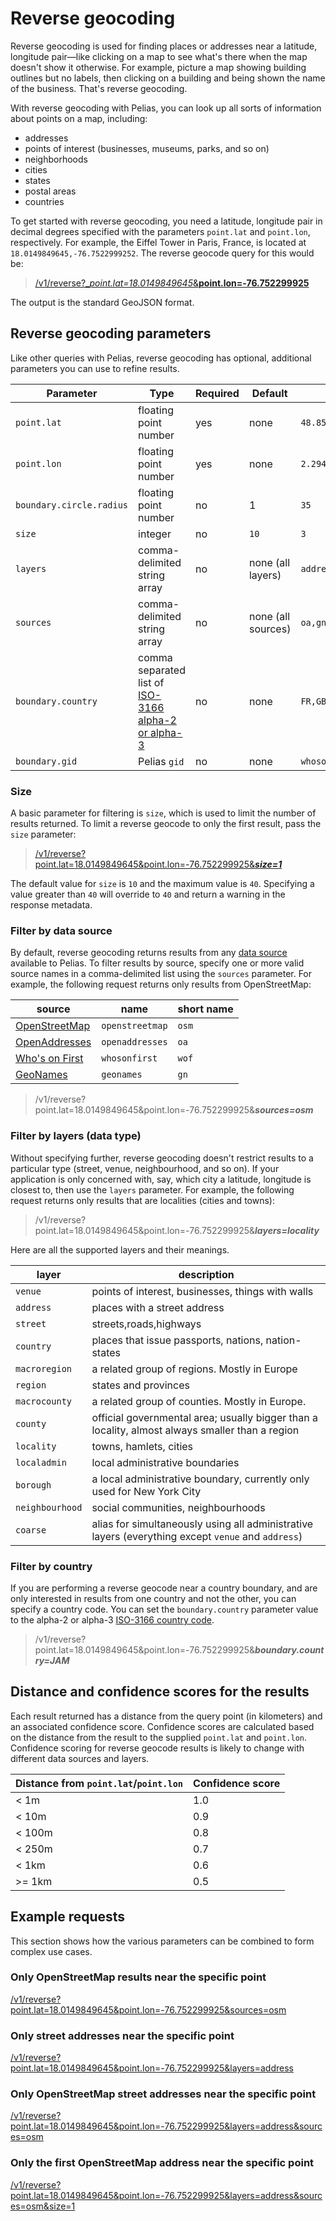 # Reverse geocoding

Reverse geocoding is used for finding places or addresses near a latitude, longitude pair&mdash;like clicking on a map to see what's there when the map doesn't show it otherwise. For example, picture a map showing building outlines but no labels, then clicking on a building and being shown the name of the business. That's reverse geocoding.

With reverse geocoding with Pelias, you can look up all sorts of information about points on a map, including:

* addresses
* points of interest (businesses, museums, parks, and so on)
* neighborhoods
* cities
* states
* postal areas
* countries

To get started with reverse geocoding, you need a latitude, longitude pair in decimal degrees specified with the parameters `point.lat` and `point.lon`, respectively.  For example, the Eiffel Tower in Paris, France, is located at `18.0149849645,-76.7522999252`. The reverse geocode query for this would be:

>[/v1/reverse?__point.lat=18.0149849645_&__point.lon=-76.752299925__](https://api-pelias.piensa.co/v1/reverse?point.lat=18.0149849645&point.lon=-76.752299925)

The output is the standard GeoJSON format.

## Reverse geocoding parameters

Like other queries with Pelias, reverse geocoding has optional, additional parameters you can use to refine results.

Parameter | Type | Required | Default | Example
--- | --- | --- | --- | ---
`point.lat` | floating point number | yes | none | `48.858268`
`point.lon` | floating point number | yes | none | `2.294471`
`boundary.circle.radius` | floating point number | no | 1 | `35`
`size` | integer | no | `10` | `3`
`layers` | comma-delimited string array | no | none (all layers) | `address,locality`
`sources` | comma-delimited string array | no | none (all sources) | `oa,gn`
`boundary.country` | comma separated list of <a href="https://en.wikipedia.org/wiki/ISO_3166-1" target="\_blank">ISO-3166 alpha-2 or alpha-3</a> | no | none | `FR,GBR`
`boundary.gid` | Pelias `gid` | no | none | `whosonfirst:locality:101748355`

### Size

A basic parameter for filtering is `size`, which is used to limit the number of results returned. To limit a reverse geocode to only the first result, pass the `size` parameter:


>[/v1/reverse?point.lat=18.0149849645&point.lon=-76.752299925&___size=1___](https://api-pelias.piensa.co/v1/reverse?point.lat=18.0149849645&point.lon=-76.752299925&size=1)

The default value for `size` is `10` and the maximum value is `40`. Specifying a value greater than `40` will override to `40` and return a warning in the response metadata.

### Filter by data source

By default, reverse geocoding returns results from any [data source](data-sources.md) available to Pelias. To filter results by source, specify one or more valid source names in a comma-delimited list using the `sources` parameter. For example, the following request returns only results from OpenStreetMap:

| source | name | short name |
|---|---|---|
| [OpenStreetMap](http://www.openstreetmap.org/) | `openstreetmap` | `osm` |
| [OpenAddresses](http://openaddresses.io/) | `openaddresses` | `oa` |
| [Who's on First](https://whosonfirst.org) | `whosonfirst` | `wof` |
| [GeoNames](http://www.geonames.org/) | `geonames` | `gn` |

>/v1/reverse?point.lat=18.0149849645&point.lon=-76.752299925&___sources=osm___

### Filter by layers (data type)

Without specifying further, reverse geocoding doesn't restrict results to a particular type (street, venue, neighbourhood, and so on).  If your application is only concerned with, say, which city a latitude, longitude is closest to, then use the `layers` parameter.  For example, the following request returns only results that are localities (cities and towns):

> /v1/reverse?point.lat=18.0149849645&point.lon=-76.752299925&___layers=locality___

Here are all the supported layers and their meanings.

|layer|description|
|----|----|
|`venue`|points of interest, businesses, things with walls|
|`address`|places with a street address|
|`street`|streets,roads,highways|
|`country`|places that issue passports, nations, nation-states|
|`macroregion`|a related group of regions. Mostly in Europe|
|`region`|states and provinces|
|`macrocounty`|a related group of counties. Mostly in Europe.|
|`county`|official governmental area; usually bigger than a locality, almost always smaller than a region|
|`locality`|towns, hamlets, cities|
|`localadmin`|local administrative boundaries|
|`borough`| a local administrative boundary, currently only used for New York City|
|`neighbourhood`|social communities, neighbourhoods|
|`coarse`|alias for simultaneously using all administrative layers (everything except `venue` and `address`)|

### Filter by country

If you are performing a reverse geocode near a country boundary, and are only interested in results from one country and not the other, you can specify a country code. You can set the `boundary.country` parameter value to the alpha-2 or alpha-3 [ISO-3166 country code](https://en.wikipedia.org/wiki/ISO_3166-1). 

> /v1/reverse?point.lat=18.0149849645&point.lon=-76.752299925&___boundary.country=JAM___


## Distance and confidence scores for the results

Each result returned has a distance from the query point (in kilometers) and an associated confidence score. Confidence scores are calculated based on the distance from the result to the supplied `point.lat` and `point.lon`. Confidence scoring for reverse geocode results is likely to change with different data sources and layers.

Distance from `point.lat`/`point.lon` | Confidence score
--- | ---
&lt; 1m | 1.0
&lt; 10m | 0.9
&lt; 100m | 0.8
&lt; 250m | 0.7
&lt; 1km | 0.6
&gt;= 1km | 0.5

## Example requests

This section shows how the various parameters can be combined to form complex use cases.

### Only OpenStreetMap results near the specific point
[/v1/reverse?point.lat=18.0149849645&point.lon=-76.752299925&sources=osm](https://api-pelias.piensa.co/v1/reverse?point.lat=18.0149849645&point.lon=-76.752299925&sources=osm)

### Only street addresses near the specific point
[/v1/reverse?point.lat=18.0149849645&point.lon=-76.752299925&layers=address](https://api-pelias.piensa.co/v1/reverse?point.lat=18.0149849645&point.lon=-76.752299925&layers=address)

### Only OpenStreetMap street addresses near the specific point
[/v1/reverse?point.lat=18.0149849645&point.lon=-76.752299925&layers=address&sources=osm](https://api-pelias.piensa.co/v1/reverse?point.lat=18.0149849645&point.lon=-76.752299925&layers=address&sources=osm)

### Only the first OpenStreetMap address near the specific point
[/v1/reverse?point.lat=18.0149849645&point.lon=-76.752299925&layers=address&sources=osm&size=1](https://api-pelias.piensa.co/v1/reverse?point.lat=18.0149849645&point.lon=-76.752299925&layers=address&sources=osm&size=1)
